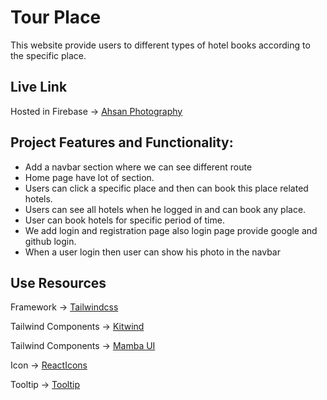# Tour Place

This website provide users to different types of hotel books according to the specific place.


## Live Link
Hosted in Firebase -> [Ahsan Photography](https://tour-place-cf5e6.web.app/)

## Project Features and Functionality:

- Add a navbar section where we can see different route 
- Home page have lot of section.  
- Users can click a specific place and then can book this place related hotels.
- Users can see all hotels when he logged in and can book any place.
- User can book hotels for specific period of time. 
- We add login and registration page also login page provide google and github login.
- When a user login then user can show his photo in the navbar

## Use Resources
Framework -> [Tailwindcss](https://tailwindcss.com/)

Tailwind Components -> [Kitwind](https://kitwind.io/products/kometa/components)

Tailwind Components -> [Mamba UI](https://www.mambaui.com/components)

Icon -> [ReactIcons](https://react-icons.github.io/react-icons/)

Tooltip -> [Tooltip](https://www.npmjs.com/package/react-tippy)